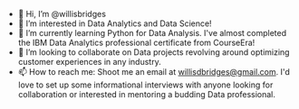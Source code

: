 - 👋 Hi, I’m @willisbridges
- 👀 I’m interested in Data Analytics and Data Science! 
- 🌱 I’m currently learning Python for Data Analysis. I've almost completed the IBM Data Analytics professional certificate from CourseEra!
- 💞️ I’m looking to collaborate on Data projects revolving around optimizing customer experiences in any industry.
- 📫 How to reach me: Shoot me an email at willisdbridges@gmail.com. I'd love to set up some informational interviews with anyone looking for collaboration or interested in mentoring a budding Data professional.

<!---
willisbridges/willisbridges is a ✨ special ✨ repository because its `README.md` (this file) appears on your GitHub profile.
You can click the Preview link to take a look at your changes.
--->
